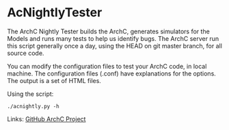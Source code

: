 AcNightlyTester 
===============

The ArchC Nightly Tester builds the ArchC, generates simulators for the Models 
and runs many tests to help us identify bugs. The ArchC server run this script 
generally once a day, using the HEAD on git master branch, for all source code.

You can modify the configuration files to test your ArchC code, in local 
machine. The configuration files (.conf) have explanations for the options. 
The output is a set of HTML files. 

Using the script:

```
./acnightly.py -h
```

Links:
[GitHub ArchC Project](http://github.com/archc)


